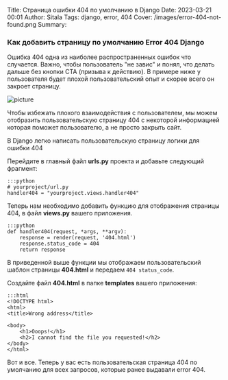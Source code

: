 Title: Страница ошибки 404 по умолчанию в Django
Date: 2023-03-21 00:01
Author: Sitala
Tags: django, error, 404
Cover: /images/error-404-not-found.png
Summary:


### Как добавить страницу по умолчанию Error 404 Django

Ошибка 404 одна из наиболее распространенных ошибок что случается. Важно, чтобы пользователь "не завис" и понял, что делать дальше без кнопки CTA (призыва к действию). В примере ниже у пользователя будет плохой пользовательский опыт и скорее всего он закроет страницу.

![picture]({static}../images/django/nginx_404.jpg)

Чтобы избежать плохого взаимодействия с пользователем, мы можем отобразить пользовательскую страницу 404 с некоторой информацией которая поможет пользователю, а не просто закрыть сайт. 

В Django легко написать пользовательскую страницу логики для ошибки 404

Перейдите в главный файл **urls.py** проекта и добавьте следующий фрагмент:

	:::python
    # yourproject/url.py
    handler404 = "yourproject.views.handler404"

Теперь нам необходимо добавить функцию для отображения страницы 404, в файл **views.py** вашего приложения.
 
	:::python
	def handler404(request, *args, **argv):
		response = render(request, '404.html')
		response.status_code = 404
		return response

В приведенной выше функции мы отображаем пользовательский шаблон страницы **404.html** и передаем `404 status_code`.

Создайте файл **404.html** в папке **templates** вашего приложения:

	:::html
	<!DOCTYPE html>
	<html>
	<title>Wrong address</title>

	<body>
		<h1>Ooops!</h1>
		<h2>I cannot find the file you requested!</h2>
	</body>
	</html>

Вот и все. Теперь у вас есть пользовательская страница 404 по умолчанию для всех запросов, которые ранее выдавали error 404.
